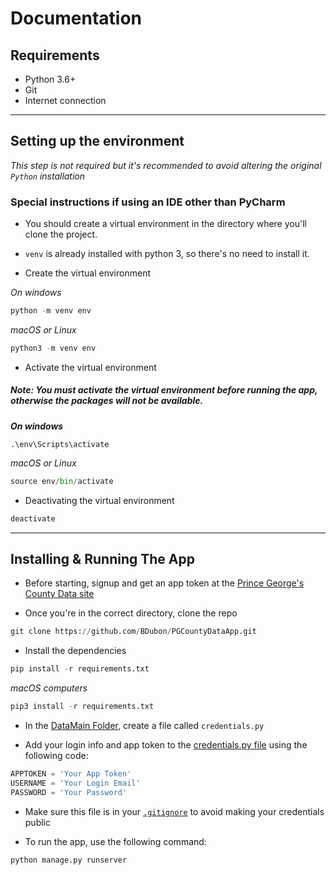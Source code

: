# Documentation

## Requirements
- Python 3.6+
- Git
- Internet connection

---

## Setting up the environment
*This step is not required but it's recommended to avoid altering the original `Python` installation*

### Special instructions if using an IDE other than PyCharm
- You should create a virtual environment in the directory where you'll clone the project. 

- `venv` is already installed with python 3, so there's no need to install it.

- Create the virtual environment

*On windows*
``` python
python -m venv env
```
*macOS or Linux*
``` python
python3 -m venv env
```

- Activate the virtual environment

##### *Note: You must activate the virtual environment before running the app, otherwise the packages will not be available.*

***On windows***
```
.\env\Scripts\activate
```
*macOS or Linux*
``` python
source env/bin/activate
```
- Deactivating the virtual environment

``` python
deactivate
```

---

## Installing & Running The App
- Before starting, signup and get an app token at the [Prince George's County Data site](https://data.princegeorgescountymd.gov/signup)

- Once you're in the correct directory, clone the repo
``` python
git clone https://github.com/BDubon/PGCountyDataApp.git
```

- Install the dependencies
``` python
pip install -r requirements.txt
```
*macOS computers*
``` python
pip3 install -r requirements.txt
```
- In the [DataMain Folder](DataMain), create a file called `credentials.py`

- Add your login info and app token to the [credentials.py file](DataMain/credentials.py) using the following code:
```python
APPTOKEN = 'Your App Token'
USERNAME = 'Your Login Email'
PASSWORD = 'Your Password'
```
- Make sure this file is in your [`.gitignore`](.gitignore) to avoid making your credentials public


- To run the app, use the following command:
``` python
python manage.py runserver
```
